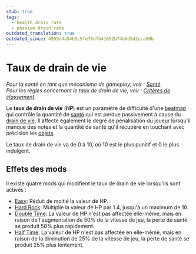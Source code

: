 ```yaml
---
stub: true
tags:
  - health drain rate
  - passive drain rate
outdated_translation: true
outdated_since: 4559e4a54b5c5fe76dfb41652b74b6d9d2cca80b
---
```


# Taux de drain de vie

*Pour la santé en tant que mécanisme de gameplay, voir : [Santé](/wiki/Gameplay/Health)*\
*Pour les règles concernant le taux de drain de vie, voir : [Critères de classement](/wiki/Ranking_criteria)*.

Le **taux de drain de vie** (***HP***) est un paramètre de difficulté d'une [beatmap](/wiki/Beatmap) qui contrôle la quantité de [santé](/wiki/Gameplay/Health) qui est perdue passivement à cause du [drain de vie](/wiki/Gameplay/Health). Il affecte également le degré de pénalisation du joueur lorsqu'il manque des notes et la quantité de santé qu'il récupère en touchant avec précision les [objets](/wiki/Gameplay/Hit_object).

Le taux de drain de vie va de 0 à 10, où 10 est le plus punitif et 0 le plus indulgent.

## Effets des mods

Il existe quatre mods qui modifient le taux de drain de vie lorsqu'ils sont activés :

- [Easy](/wiki/Gameplay/Game_modifier/Easy): Réduit de moitié la valeur de HP.
- [Hard Rock](/wiki/Gameplay/Game_modifier/Hard_Rock): Multiplie la valeur de HP par 1.4, jusqu'à un maximum de 10.
- [Double Time](/wiki/Gameplay/Game_modifier/Double_Time): La valeur de HP n'est pas affectée elle-même, mais en raison de l'augmentation de 50% de la vitesse de jeu, la perte de santé se produit 50% plus rapidement.
- [Half Time](/wiki/Gameplay/Game_modifier/Half_Time): La valeur de HP n'est pas affectée en elle-même, mais en raison de la diminution de 25% de la vitesse de jeu, la perte de santé se produit 25% plus lentement.
